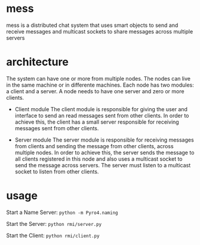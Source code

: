 # mess
mess is a distributed chat system that uses smart objects to send and receive messages and multicast sockets to share messages across multiple servers

# architecture

The system can have one or more from multiple nodes. The nodes can live in the same machine or in differente machines.
Each node has two modules: a client and a server. A node needs to have one server and zero or more clients.

- Client module
The client module is responsible for giving the user and interface to send an read messages sent from other clients.
In order to achieve this, the client has a small server responsible for receiving messages sent from other clients.

- Server module
The server module is responsible for receiving messages from clients and sending the message from other clients, across multiple nodes.
In order to achieve this, the server sends the message to all clients registered in this node and also uses a multicast socket to send the message across servers. The server must listen to a multicast socket to listen from other clients.

# usage

Start a Name Server: 
`python -m Pyro4.naming `

Start the Server:
`python rmi/server.py`

Start the Client:
`python rmi/client.py`
